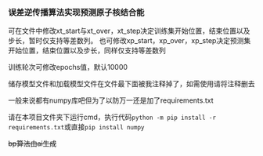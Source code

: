 ### 误差逆传播算法实现预测原子核结合能

可在文件中修改xt_start与xt_over，xt_step决定训练集开始位置，结束位置以及步长，暂时仅支持等差数列。
也可修改xp_start，xp_over，xp_step决定预测集开始位置，结束位置以及步长，同样仅支持等差数列

训练轮次可修改epochs值，默认10000

储存模型文件和加载模型文件在文件最下面被我注释掉了，如需使用请将注释删去

一般来说都有numpy库吧但为了以防万一还是加了requirements.txt

请在本项目文件夹下运行cmd，执行代码`python -m pip install -r requirements.txt`或直接`pip install numpy`

~~bp算法由ai生成~~
